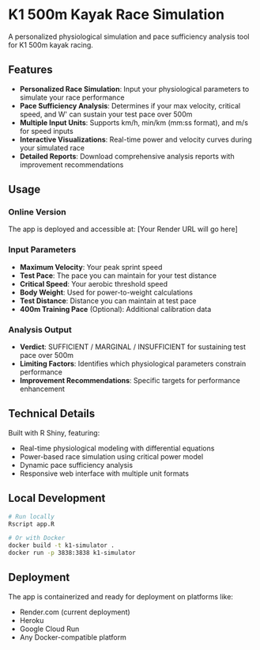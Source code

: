 # K1 500m Kayak Race Simulation

A personalized physiological simulation and pace sufficiency analysis tool for K1 500m kayak racing.

## Features

- **Personalized Race Simulation**: Input your physiological parameters to simulate your race performance
- **Pace Sufficiency Analysis**: Determines if your max velocity, critical speed, and W' can sustain your test pace over 500m
- **Multiple Input Units**: Supports km/h, min/km (mm:ss format), and m/s for speed inputs
- **Interactive Visualizations**: Real-time power and velocity curves during your simulated race
- **Detailed Reports**: Download comprehensive analysis reports with improvement recommendations

## Usage

### Online Version
The app is deployed and accessible at: [Your Render URL will go here]

### Input Parameters
- **Maximum Velocity**: Your peak sprint speed
- **Test Pace**: The pace you can maintain for your test distance
- **Critical Speed**: Your aerobic threshold speed
- **Body Weight**: Used for power-to-weight calculations
- **Test Distance**: Distance you can maintain at test pace
- **400m Training Pace** (Optional): Additional calibration data

### Analysis Output
- **Verdict**: SUFFICIENT / MARGINAL / INSUFFICIENT for sustaining test pace over 500m
- **Limiting Factors**: Identifies which physiological parameters constrain performance
- **Improvement Recommendations**: Specific targets for performance enhancement

## Technical Details

Built with R Shiny, featuring:
- Real-time physiological modeling with differential equations
- Power-based race simulation using critical power model
- Dynamic pace sufficiency analysis
- Responsive web interface with multiple unit formats

## Local Development

```bash
# Run locally
Rscript app.R

# Or with Docker
docker build -t k1-simulator .
docker run -p 3838:3838 k1-simulator
```

## Deployment

The app is containerized and ready for deployment on platforms like:
- Render.com (current deployment)
- Heroku
- Google Cloud Run
- Any Docker-compatible platform